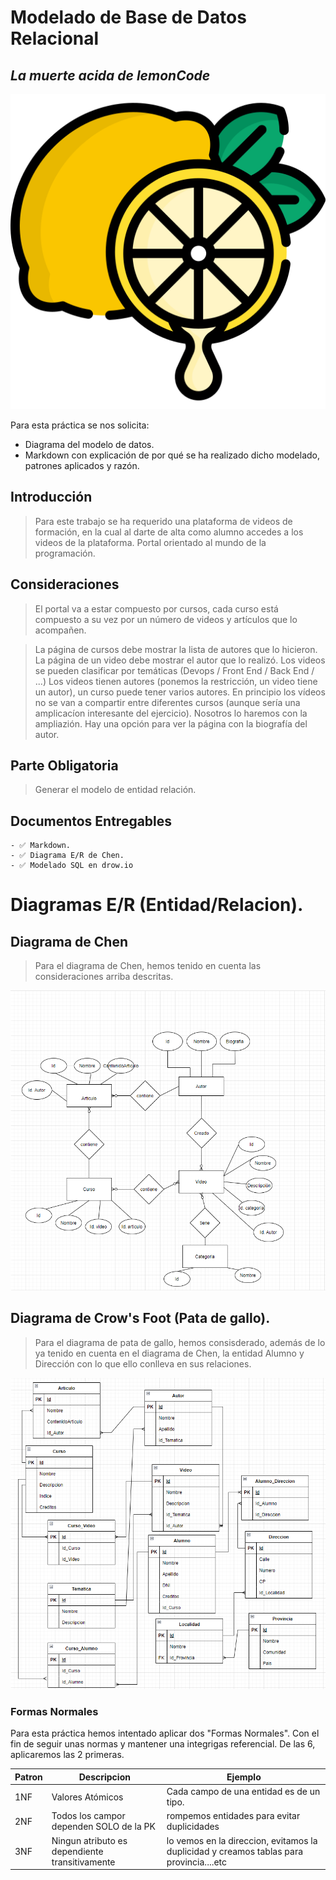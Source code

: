 # Modelado de Base de Datos Relacional
## _La muerte acida de lemonCode_

![Limon llorando...](./img/lemon.png)

Para esta práctica se nos solicita:

- Diagrama del modelo de datos.
- Markdown con explicación de por qué se ha realizado dicho modelado, patrones aplicados y razón.

## Introducción


> Para este trabajo se ha requerido una plataforma de videos de formación, en la cual al darte de alta como alumno accedes a  los videos de la plataforma. Portal orientado al mundo de la programación.

## Consideraciones

> El portal va a estar compuesto por cursos, cada curso está compuesto a su vez por un número de videos y artículos que lo acompañen.

> La página de cursos debe mostrar la lista de autores que lo hicieron.
> La página de un video debe mostrar el autor que lo realizó.
> Los videos se pueden clasificar por temáticas (Devops / Front End / Back End / ...)
> Los videos tienen autores (ponemos la restricción, un video tiene un autor), un curso puede tener varios autores.
> En principio los vídeos no se van a compartir entre diferentes cursos (aunque sería una amplicacíon interesante del ejercicio). Nosotros lo haremos con la ampliazión.
> Hay una opción para ver la página con la biografía del autor. 

## Parte Obligatoria

>Generar el modelo de entidad relación.

## Documentos Entregables

    - ✅ Markdown.
    - ✅ Diagrama E/R de Chen.
    - ✅ Modelado SQL en drow.io

# Diagramas E/R (Entidad/Relacion).
## Diagrama de Chen

> Para el diagrama de Chen, hemos tenido en cuenta las consideraciones arriba descritas.

![Diagrama de Chen](./img/DiagramaChen.png)

## Diagrama de Crow's Foot (Pata de gallo).

> Para el diagrama de pata de gallo, hemos consisderado, además de lo ya tenido en cuenta en el diagrama de Chen, la entidad Alumno y Dirección con lo que ello conlleva en sus relaciones.

![Diagrama Crow's Foot](./img/DiagramaCrowsFoot.png)

### Formas Normales
Para esta práctica hemos intentado aplicar dos "Formas Normales". Con el fin de seguir unas normas y mantener una integrigas referencial. De las 6, aplicaremos las 2 primeras.

| Patron | Descripcion | Ejemplo |
| ------ | ------ | ------ |
| 1NF | Valores Atómicos | Cada campo de una entidad es de un tipo.  |
| 2NF | Todos los campor dependen SOLO de la PK | rompemos entidades para evitar duplicidades |
| 3NF | Ningun atributo es dependiente transitivamente  | lo vemos en la direccion, evitamos la duplicidad y creamos tablas para provincia....etc |


